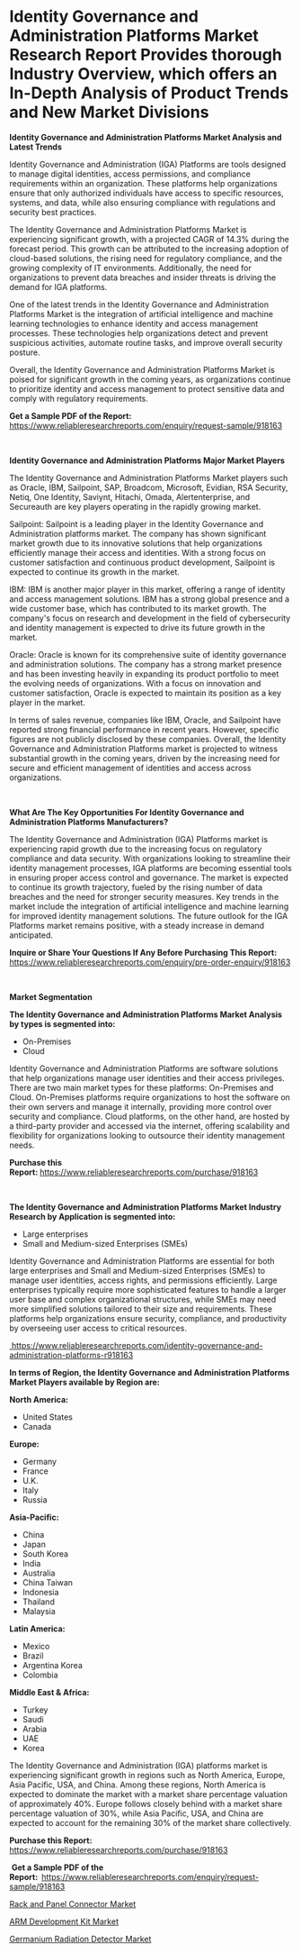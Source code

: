 <p><h1>Identity Governance and Administration Platforms Market Research Report Provides thorough Industry Overview, which offers an In-Depth Analysis of Product Trends and New Market Divisions</h1></p><p><strong>Identity Governance and Administration Platforms Market Analysis and Latest Trends</strong></p>
<p><p>Identity Governance and Administration (IGA) Platforms are tools designed to manage digital identities, access permissions, and compliance requirements within an organization. These platforms help organizations ensure that only authorized individuals have access to specific resources, systems, and data, while also ensuring compliance with regulations and security best practices.</p><p>The Identity Governance and Administration Platforms Market is experiencing significant growth, with a projected CAGR of 14.3% during the forecast period. This growth can be attributed to the increasing adoption of cloud-based solutions, the rising need for regulatory compliance, and the growing complexity of IT environments. Additionally, the need for organizations to prevent data breaches and insider threats is driving the demand for IGA platforms.</p><p>One of the latest trends in the Identity Governance and Administration Platforms Market is the integration of artificial intelligence and machine learning technologies to enhance identity and access management processes. These technologies help organizations detect and prevent suspicious activities, automate routine tasks, and improve overall security posture.</p><p>Overall, the Identity Governance and Administration Platforms Market is poised for significant growth in the coming years, as organizations continue to prioritize identity and access management to protect sensitive data and comply with regulatory requirements.</p></p>
<p><strong>Get a Sample PDF of the Report:&nbsp;</strong> <a href="https://www.reliableresearchreports.com/enquiry/request-sample/918163">https://www.reliableresearchreports.com/enquiry/request-sample/918163</a></p>
<p>&nbsp;</p>
<p><strong>Identity Governance and Administration Platforms Major Market Players</strong></p>
<p><p>The Identity Governance and Administration Platforms Market players such as Oracle, IBM, Sailpoint, SAP, Broadcom, Microsoft, Evidian, RSA Security, Netiq, One Identity, Saviynt, Hitachi, Omada, Alertenterprise, and Secureauth are key players operating in the rapidly growing market.</p><p>Sailpoint: Sailpoint is a leading player in the Identity Governance and Administration platforms market. The company has shown significant market growth due to its innovative solutions that help organizations efficiently manage their access and identities. With a strong focus on customer satisfaction and continuous product development, Sailpoint is expected to continue its growth in the market.</p><p>IBM: IBM is another major player in this market, offering a range of identity and access management solutions. IBM has a strong global presence and a wide customer base, which has contributed to its market growth. The company's focus on research and development in the field of cybersecurity and identity management is expected to drive its future growth in the market.</p><p>Oracle: Oracle is known for its comprehensive suite of identity governance and administration solutions. The company has a strong market presence and has been investing heavily in expanding its product portfolio to meet the evolving needs of organizations. With a focus on innovation and customer satisfaction, Oracle is expected to maintain its position as a key player in the market.</p><p>In terms of sales revenue, companies like IBM, Oracle, and Sailpoint have reported strong financial performance in recent years. However, specific figures are not publicly disclosed by these companies. Overall, the Identity Governance and Administration Platforms market is projected to witness substantial growth in the coming years, driven by the increasing need for secure and efficient management of identities and access across organizations.</p></p>
<p>&nbsp;</p>
<p><strong>What Are The Key Opportunities For Identity Governance and Administration Platforms Manufacturers?</strong></p>
<p><p>The Identity Governance and Administration (IGA) Platforms market is experiencing rapid growth due to the increasing focus on regulatory compliance and data security. With organizations looking to streamline their identity management processes, IGA platforms are becoming essential tools in ensuring proper access control and governance. The market is expected to continue its growth trajectory, fueled by the rising number of data breaches and the need for stronger security measures. Key trends in the market include the integration of artificial intelligence and machine learning for improved identity management solutions. The future outlook for the IGA Platforms market remains positive, with a steady increase in demand anticipated.</p></p>
<p><strong>Inquire or Share Your Questions If Any Before Purchasing This Report:</strong> <a href="https://www.reliableresearchreports.com/enquiry/pre-order-enquiry/918163">https://www.reliableresearchreports.com/enquiry/pre-order-enquiry/918163</a></p>
<p>&nbsp;</p>
<p><strong>Market Segmentation</strong></p>
<p><strong>The Identity Governance and Administration Platforms Market Analysis by types is segmented into:</strong></p>
<p><ul><li>On-Premises</li><li>Cloud</li></ul></p>
<p><p>Identity Governance and Administration Platforms are software solutions that help organizations manage user identities and their access privileges. There are two main market types for these platforms: On-Premises and Cloud. On-Premises platforms require organizations to host the software on their own servers and manage it internally, providing more control over security and compliance. Cloud platforms, on the other hand, are hosted by a third-party provider and accessed via the internet, offering scalability and flexibility for organizations looking to outsource their identity management needs.</p></p>
<p><strong>Purchase this Report:&nbsp;</strong><a href="https://www.reliableresearchreports.com/purchase/918163">https://www.reliableresearchreports.com/purchase/918163</a></p>
<p>&nbsp;</p>
<p><strong>The Identity Governance and Administration Platforms Market Industry Research by Application is segmented into:</strong></p>
<p><ul><li>Large enterprises</li><li>Small and Medium-sized Enterprises (SMEs)</li></ul></p>
<p><p>Identity Governance and Administration Platforms are essential for both large enterprises and Small and Medium-sized Enterprises (SMEs) to manage user identities, access rights, and permissions efficiently. Large enterprises typically require more sophisticated features to handle a larger user base and complex organizational structures, while SMEs may need more simplified solutions tailored to their size and requirements. These platforms help organizations ensure security, compliance, and productivity by overseeing user access to critical resources.</p></p>
<p><a href="https://www.reliableresearchreports.com/identity-governance-and-administration-platforms-r918163">&nbsp;https://www.reliableresearchreports.com/identity-governance-and-administration-platforms-r918163</a></p>
<p><strong>In terms of Region, the Identity Governance and Administration Platforms Market Players available by Region are:</strong></p>
<p>
    <p> <strong> North America: </strong>
        <ul>
            <li>United States</li>
            <li>Canada</li>
        </ul>
        </p> 
    <p> <strong> Europe: </strong>
        <ul>
            <li>Germany</li>
            <li>France</li>
            <li>U.K.</li>
            <li>Italy</li>
            <li>Russia</li>
        </ul>
        </p> 
    <p> <strong> Asia-Pacific: </strong>
        <ul>
            <li>China</li>
            <li>Japan</li>
            <li>South Korea</li>
            <li>India</li>
            <li>Australia</li>
            <li>China Taiwan</li>
            <li>Indonesia</li>
            <li>Thailand</li>
            <li>Malaysia</li>
        </ul>
        </p> 
    <p> <strong> Latin America: </strong>
        <ul>
            <li>Mexico</li>
            <li>Brazil</li>
            <li>Argentina Korea</li>
            <li>Colombia</li>
        </ul>
        </p> 
    <p> <strong> Middle East & Africa: </strong>
        <ul>
            <li>Turkey</li>
            <li>Saudi</li>
            <li>Arabia</li>
            <li>UAE</li>
            <li>Korea</li>
        </ul>
    </p>
    </p>
<p><p>The Identity Governance and Administration (IGA) platforms market is experiencing significant growth in regions such as North America, Europe, Asia Pacific, USA, and China. Among these regions, North America is expected to dominate the market with a market share percentage valuation of approximately 40%. Europe follows closely behind with a market share percentage valuation of 30%, while Asia Pacific, USA, and China are expected to account for the remaining 30% of the market share collectively.</p></p>
<p><strong>Purchase this Report: </strong><a href="https://www.reliableresearchreports.com/purchase/918163">https://www.reliableresearchreports.com/purchase/918163</a></p>
<p>&nbsp;<strong>Get a Sample PDF of the Report:&nbsp;&nbsp;</strong><a href="https://www.reliableresearchreports.com/enquiry/request-sample/918163">https://www.reliableresearchreports.com/enquiry/request-sample/918163</a></p>
<p><strong></strong></p>
<p><p><a href="https://www.linkedin.com/pulse/rack-panel-connector-market-size-reveals-best-marketing-rs0xf">Rack and Panel Connector Market</a></p><p><a href="https://www.linkedin.com/pulse/arm-development-kit-market-exploring-share-trends-future-growth-drulc">ARM Development Kit Market</a></p><p><a href="https://www.linkedin.com/pulse/germanium-radiation-detector-market-size-reveals-best-marketing-w66lc">Germanium Radiation Detector Market</a></p></p>